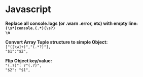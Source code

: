 # Javascript

**Replace all console.logs \(or .warn .error, etc\) with empty line:  
`(\s*)console.(.*)(\s?)`  
`\n`**

**Convert Array Tuple structure to simple Object:**  
`["([\w]+)","(.*?)"],`  
`"$1":"$2",`

**Flip Object key/value:**  
`"(.?)": ?"(.?)",`  
`"$2": "$1",`

